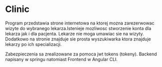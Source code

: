 # Clinic

Program przedstawia strone internetowa na ktorej mozna zarezerwowac wizyte do wybranego lekarza.Istenieje mozliwosc stworzenie konta dla lekarza jak i dla pacjenta.
Lekarze nie moga umawiac sie na wizyty. Dodatkowo na stronie znajduje sie prosta wyszukiwarka ktora znajduje lekarzy po ich specializacji.

Zabezpieczenia sa zrealizowane za pomoca jwt tokens (tokeny). Backend napisany w springu natomiast Frontend w Angular CLI.
